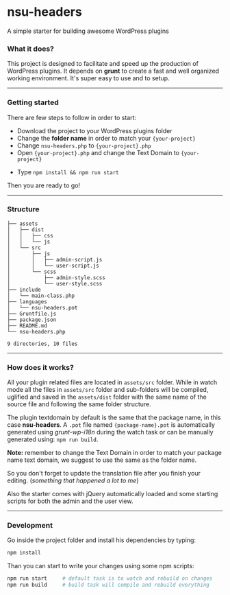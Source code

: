 # nsu-headers
A simple starter for building awesome WordPress plugins

### What it does?
This project is designed to facilitate and speed up the production of WordPress plugins.
It depends on __grunt__ to create a fast and well organized working environment. It's super easy to use and to setup.

---

### Getting started
There are few steps to follow in order to start:
* Download the project to your WordPress plugins folder
* Change the **folder name** in order to match your `{your-project}`
* Change `nsu-headers.php` to `{your-project}.php`
* Open `{your-project}.php` and change the Text Domain to `{your-project}`
+ Type `npm install && npm run start`

Then you are ready to go!

---

### Structure
```
├── assets
│   ├── dist
│   │   ├── css
│   │   └── js
│   └── src
│       ├── js
│       │   ├── admin-script.js
│       │   └── user-script.js
│       └── scss
│           ├── admin-style.scss
│           └── user-style.scss
├── include
│   └── main-class.php
├── languages
│   └── nsu-headers.pot
├── Gruntfile.js
├── package.json
├── README.md
└── nsu-headers.php

9 directories, 10 files
```

---

### How does it works?
All your plugin related files are located in `assets/src` folder.
While in watch mode all the files in `assets/src` folder and sub-folders will be compiled, uglified and saved in the `assets/dist` folder with the same name of the source file and following the same folder structure.

The plugin textdomain by default is the same that the package name, in this case **nsu-headers**.
A `.pot` file named `{package-name}.pot` is automatically generated using _grunt-wp-i18n_ during the watch task or can be manually generated using: `npm run build`.

**Note:** remember to change the Text Domain in order to match your package name text domain, we suggest to use the same as the folder name.

So you don't forget to update the translation file after you finish your editing. (_something that happened a lot to me_)

Also the starter comes with jQuery automatically loaded and some starting scripts for both the admin and the user view.

---

### Development

Go inside the project folder and install his dependencies by typing:

```bash
npm install
```

Than you can start to write your changes using some npm scripts:

```bash
npm run start     # default task is to watch and rebuild on changes
npm run build     # build task will compile and rebuild everything
```
